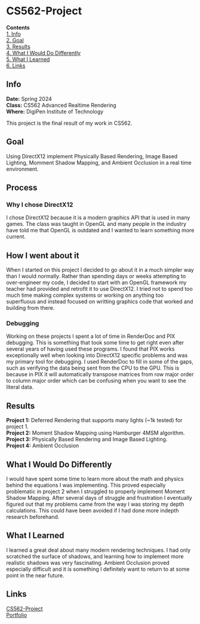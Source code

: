 # CS562-Project
**Contents**  
[1. Info](#info)  
[2. Goal](#goal)  
[3. Results](#results)  
[4. What I Would Do Differently](#what-i-would-do-differently)  
[5. What I Learned](#what-i-learned)  
[6. Links](#links)
## Info
**Date:** Spring 2024  
**Class:** CS562 Advanced Realtime Rendering  
**Where:** DigiPen Institute of Technology  
  
This project is the final result of my work in CS562.
## Goal
Using DirectX12 implement Physically Based Rendering, Image Based Lighting, Momment Shadow Mapping, and Ambient Occlusion in a real time environment.
## Process
### Why I chose DirectX12
I chose DirectX12 because it is a modern graphics API that is used in many games. The class was taught in OpenGL and many people in the industry have told me that OpenGL is outdated and I wanted to learn something more current.  
## How I went about it
When I started on this project I decided to go about it in a much simpler way than I would normally. Rather than spending days or weeks attempting to over-engineer my code, I decided to start with an OpenGL framework my teacher had provided and retrofit it to use DirectX12. I tried not to spend too much time making complex systems or working on anything too superfluous and instead focused on writting graphics code that worked and building from there.  
### Debugging
Working on these projects I spent a lot of time in RenderDoc and PIX debugging. This is something that took some time to get right even after several years of having used these programs. I found that PIX works exceptionally well when looking into DirectX12 specific problems and was my primary tool for debugging. I used RenderDoc to fill in some of the gaps, such as verifying the data being sent from the CPU to the GPU. This is because in PIX it will automatically transpose matrices from row major order to column major order which can be confusing when you want to see the literal data.
## Results
**Project 1:** Deferred Rendering that supports many lights (~1k tested) for project 1.  
**Project 2:** Moment Shadow Mapping using Hamburger 4MSM algorithm.  
**Project 3:** Physically Based Rendering and Image Based Lighting.  
**Project 4:** Ambient Occlusion
## What I Would Do Differently
I would have spent some time to learn more about the math and physics behind the equations I was implementing. This proved especially problematic in project 2 when I struggled to properly implement Moment Shadow Mapping. After several days of struggle and frustration I eventually figured out that my problems came from the way I was storing my depth calculations. This could have been avoided if I had done more indepth research beforehand.
## What I Learned
I learned a great deal about many modern rendering techniques. I had only scratched the surface of shadows, and learning how to implement more realistic shadows was very fascinating. Ambient Occlusion proved especially difficult and it is something I definitely want to return to at some point in the near future.
## Links
[CS562-Project](https://github.com/sam-biks/CS562-Project?tab=readme-ov-file)  
[Portfolio](https://github.com/sam-biks/Portfolio)